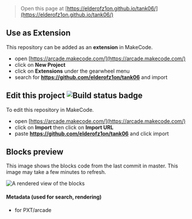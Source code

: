  


> Open this page at [https://elderofz1on.github.io/tank06/](https://elderofz1on.github.io/tank06/)

## Use as Extension

This repository can be added as an **extension** in MakeCode.

* open [https://arcade.makecode.com/](https://arcade.makecode.com/)
* click on **New Project**
* click on **Extensions** under the gearwheel menu
* search for **https://github.com/elderofz1on/tank06** and import

## Edit this project ![Build status badge](https://github.com/elderofz1on/tank06/workflows/MakeCode/badge.svg)

To edit this repository in MakeCode.

* open [https://arcade.makecode.com/](https://arcade.makecode.com/)
* click on **Import** then click on **Import URL**
* paste **https://github.com/elderofz1on/tank06** and click import

## Blocks preview

This image shows the blocks code from the last commit in master.
This image may take a few minutes to refresh.

![A rendered view of the blocks](https://github.com/elderofz1on/tank06/raw/master/.github/makecode/blocks.png)

#### Metadata (used for search, rendering)

* for PXT/arcade
<script src="https://makecode.com/gh-pages-embed.js"></script><script>makeCodeRender("{{ site.makecode.home_url }}", "{{ site.github.owner_name }}/{{ site.github.repository_name }}");</script>
